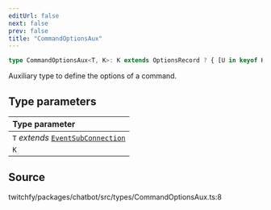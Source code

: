 ```yaml
---
editUrl: false
next: false
prev: false
title: "CommandOptionsAux"
---
```


```ts
type CommandOptionsAux<T, K>: K extends OptionsRecord ? { [U in keyof K]: K[U] extends NumberOption<infer V> ? number | V : K[U] extends StringOption<infer V> ? string | V : K[U] extends BooleanOption<infer V> ? boolean | V : K[U] extends MentionOption<null, infer V> ? V extends true ? Collection<T, BaseUser<T>> | null : BaseUser<T> | null : string | number | boolean | BaseUser<T> | Collection<T, BaseUser<T>> | null } : T;
```

Auxiliary type to define the options of a command.

## Type parameters

| Type parameter |
| :------ |
| `T` *extends* [`EventSubConnection`](/api/chatbot/enumerations/eventsubconnection/) |
| `K` |

## Source

twitchfy/packages/chatbot/src/types/CommandOptionsAux.ts:8
